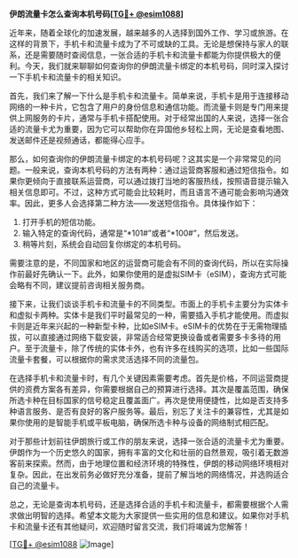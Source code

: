 **伊朗流量卡怎么查询本机号码[[TG💪+ @esim1088](https://t.me/s/esim1088)]**

近年来，随着全球化的加速发展，越来越多的人选择到国外工作、学习或旅游。在这样的背景下，手机卡和流量卡成为了不可或缺的工具。无论是想保持与家人的联系，还是需要随时查阅信息，一张合适的手机卡和流量卡都能为你提供极大的便利。今天，我们就来聊聊如何查询你的伊朗流量卡绑定的本机号码，同时深入探讨一下手机卡和流量卡的相关知识。

首先，我们来了解一下什么是手机卡和流量卡。简单来说，手机卡是用于连接移动网络的一种卡片，它包含了用户的身份信息和通信功能。而流量卡则是专门用来提供上网服务的卡片，通常与手机卡搭配使用。对于经常出国的人来说，选择一张合适的流量卡尤为重要，因为它可以帮助你在异国他乡轻松上网，无论是查看地图、发送邮件还是视频通话，都能得心应手。

那么，如何查询你的伊朗流量卡绑定的本机号码呢？这其实是一个非常常见的问题。一般来说，查询本机号码的方法有两种：通过运营商客服和通过短信指令。如果你更倾向于直接联系运营商，可以通过拨打当地的客服热线，按照语音提示输入相关信息即可。不过，这种方式可能会比较耗时，而且语言不通可能会影响沟通效率。因此，更多人会选择第二种方法——发送短信指令。具体操作如下：

1. 打开手机的短信功能。
2. 输入特定的查询代码，通常是“*101#”或者“*100#”，然后发送。
3. 稍等片刻，系统会自动回复你绑定的本机号码。

需要注意的是，不同国家和地区的运营商可能会有不同的查询代码，所以在实际操作前最好先确认一下。此外，如果你使用的是虚拟SIM卡（eSIM），查询方式可能会略有不同，建议提前咨询相关服务商。

接下来，让我们谈谈手机卡和流量卡的不同类型。市面上的手机卡主要分为实体卡和虚拟卡两种。实体卡是我们平时最常见的一种，需要插入手机才能使用。而虚拟卡则是近年来兴起的一种新型卡种，比如eSIM卡。eSIM卡的优势在于无需物理插拔，可以直接通过网络下载安装，非常适合经常更换设备或者需要多卡多待的用户。至于流量卡，除了传统的实体卡外，也有许多在线购买的选项，比如一些国际流量卡套餐，可以根据你的需求灵活选择不同的流量包。

在选择手机卡和流量卡时，有几个关键因素需要考虑。首先是价格，不同运营商提供的资费方案各有差异，你需要根据自己的预算进行选择。其次是覆盖范围，确保所选卡种在目标国家的信号稳定且覆盖面广。再次是使用便捷性，比如是否支持多种语言服务、是否有良好的客户服务等。最后，别忘了关注卡的兼容性，尤其是如果你使用的是智能手机或平板电脑，确保所选卡种与设备的网络制式相匹配。

对于那些计划前往伊朗旅行或工作的朋友来说，选择一张合适的流量卡尤为重要。伊朗作为一个历史悠久的国家，拥有丰富的文化和壮丽的自然景观，吸引着无数游客前来探索。然而，由于地理位置和经济环境的特殊性，伊朗的移动网络环境相对复杂。因此，在出发前务必做好充分准备，提前了解当地的网络情况，并选购适合自己的流量卡。

总之，无论是查询本机号码，还是选择合适的手机卡和流量卡，都需要根据个人需求做出明智的选择。希望本文能为大家提供一些实用的信息和建议。如果你对手机卡和流量卡还有其他疑问，欢迎随时留言交流，我们将竭诚为您解答！

[[TG💪+ @esim1088](https://t.me/s/esim1088) ![Image](https://i.postimg.cc/4NQfJmqS/Snipaste-2025-05-13-00-14-12.png)]